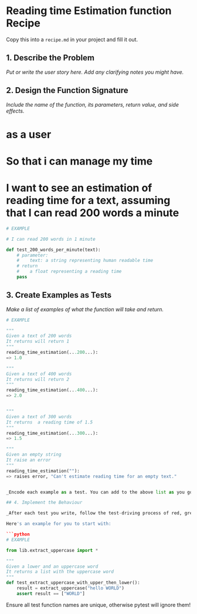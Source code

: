 # Reading time Estimation function Recipe

Copy this into a `recipe.md` in your project and fill it out.

## 1. Describe the Problem

_Put or write the user story here. Add any clarifying notes you might have._

## 2. Design the Function Signature

_Include the name of the function, its parameters, return value, and side effects._

# as a user 
# So that i can manage my time
# I want to see an estimation of reading time for a text, assuming that I can read 200 words a minute

```python
# EXAMPLE

# I can read 200 words in 1 minute

def test_200_words_per_minute(text):
    # parameter:
    #    text: a string representing human readable time
    # return 
    #    a float representing a reading time
    pass 

```

## 3. Create Examples as Tests

_Make a list of examples of what the function will take and return._

```python
# EXAMPLE

"""
Given a text of 200 words
It returns will return 1
"""
reading_time_estimation(...200...):
=> 1.0

"""
Given a text of 400 words
It returns will return 2
"""
reading_time_estimation(...400...):
=> 2.0


"""
Given a text of 300 words
It returns  a reading time of 1.5
"""
reading_time_estimation(...300...):
=> 1.5

"""
Given an empty string
It raise an error
"""
reading_time_estimation(""):
=> raises error, "Can't estimate reading time for an empty text."


_Encode each example as a test. You can add to the above list as you go._

## 4. Implement the Behaviour

_After each test you write, follow the test-driving process of red, green, refactor to implement the behaviour._

Here's an example for you to start with:

```python
# EXAMPLE

from lib.extract_uppercase import *

"""
Given a lower and an uppercase word
It returns a list with the uppercase word
"""
def test_extract_uppercase_with_upper_then_lower():
    result = extract_uppercase("hello WORLD")
    assert result == ["WORLD"]
```

Ensure all test function names are unique, otherwise pytest will ignore them!
